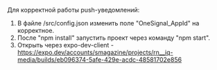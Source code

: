 Для корректной работы push-уведомлений:
1. В файле /src/config.json изменить поле "OneSignal_AppId" на корректное.
2. После "npm install" запустить проект через команду "npm start".
3. Открыть через expo-dev-client - https://expo.dev/accounts/smagazine/projects/rn__iq-media/builds/eb096374-5afe-429e-acdc-48581702e856 
